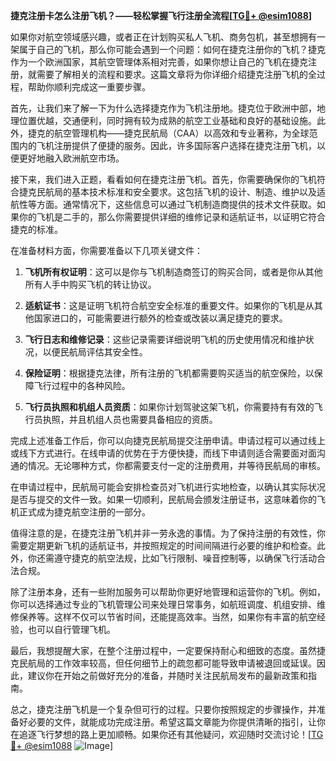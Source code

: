 **捷克注册卡怎么注册飞机？——轻松掌握飞行注册全流程[[TG💪+ @esim1088](https://t.me/s/esim1088)]**

如果你对航空领域感兴趣，或者正在计划购买私人飞机、商务包机，甚至想拥有一架属于自己的飞机，那么你可能会遇到一个问题：如何在捷克注册你的飞机？捷克作为一个欧洲国家，其航空管理体系相对完善，如果你想让自己的飞机在捷克注册，就需要了解相关的流程和要求。这篇文章将为你详细介绍捷克注册飞机的全过程，帮助你顺利完成这一重要步骤。

首先，让我们来了解一下为什么选择捷克作为飞机注册地。捷克位于欧洲中部，地理位置优越，交通便利，同时拥有较为成熟的航空工业基础和良好的基础设施。此外，捷克的航空管理机构——捷克民航局（CAA）以高效和专业著称，为全球范围内的飞机注册提供了便捷的服务。因此，许多国际客户选择在捷克注册飞机，以便更好地融入欧洲航空市场。

接下来，我们进入正题，看看如何在捷克注册飞机。首先，你需要确保你的飞机符合捷克民航局的基本技术标准和安全要求。这包括飞机的设计、制造、维护以及适航性等方面。通常情况下，这些信息可以通过飞机制造商提供的技术文件获取。如果你的飞机是二手的，那么你需要提供详细的维修记录和适航证书，以证明它符合捷克的标准。

在准备材料方面，你需要准备以下几项关键文件：

1. **飞机所有权证明**：这可以是你与飞机制造商签订的购买合同，或者是你从其他所有人手中购买飞机的转让协议。
   
2. **适航证书**：这是证明飞机符合航空安全标准的重要文件。如果你的飞机是从其他国家进口的，可能需要进行额外的检查或改装以满足捷克的要求。

3. **飞行日志和维修记录**：这些记录需要详细说明飞机的历史使用情况和维护状况，以便民航局评估其安全性。

4. **保险证明**：根据捷克法律，所有注册的飞机都需要购买适当的航空保险，以保障飞行过程中的各种风险。

5. **飞行员执照和机组人员资质**：如果你计划驾驶这架飞机，你需要持有有效的飞行员执照，并且机组人员也需要具备相应的资质。

完成上述准备工作后，你可以向捷克民航局提交注册申请。申请过程可以通过线上或线下方式进行。在线申请的优势在于方便快捷，而线下申请则适合需要面对面沟通的情况。无论哪种方式，你都需要支付一定的注册费用，并等待民航局的审核。

在申请过程中，民航局可能会安排检查员对飞机进行实地检查，以确认其实际状况是否与提交的文件一致。如果一切顺利，民航局会颁发注册证书，这意味着你的飞机正式成为捷克航空注册的一部分。

值得注意的是，在捷克注册飞机并非一劳永逸的事情。为了保持注册的有效性，你需要定期更新飞机的适航证书，并按照规定的时间间隔进行必要的维护和检查。此外，你还需遵守捷克的航空法规，比如飞行限制、噪音控制等，以确保飞行活动合法合规。

除了注册本身，还有一些附加服务可以帮助你更好地管理和运营你的飞机。例如，你可以选择通过专业的飞机管理公司来处理日常事务，如航班调度、机组安排、维修保养等。这样不仅可以节省时间，还能提高效率。当然，如果你有丰富的航空经验，也可以自行管理飞机。

最后，我想提醒大家，在整个注册过程中，一定要保持耐心和细致的态度。虽然捷克民航局的工作效率较高，但任何细节上的疏忽都可能导致申请被退回或延误。因此，建议你在开始之前做好充分的准备，并随时关注民航局发布的最新政策和指南。

总之，捷克注册飞机是一个复杂但可行的过程。只要你按照规定的步骤操作，并准备好必要的文件，就能成功完成注册。希望这篇文章能为你提供清晰的指引，让你在追逐飞行梦想的路上更加顺畅。如果你还有其他疑问，欢迎随时交流讨论！[[TG💪+ @esim1088](https://t.me/s/esim1088) ![Image](https://i.postimg.cc/4NQfJmqS/Snipaste-2025-05-13-00-14-12.png)]